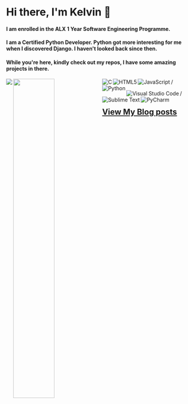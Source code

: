 # Hi there, I'm Kelvin 👋

#### I am enrolled in the ALX 1 Year Software Engineering Programme.

#### I am a Certified Python Developer. Python got more interesting for me when I discovered Django. I haven't looked back since then.

#### While you're here, kindly check out my repos, I have some amazing projects in there.

<img align="left" src="https://github-readme-stats.vercel.app/api?username=Avwerosuo25&show_icons=true&theme=radical" />

<img align="left" width="47%" src="https://github-readme-stats.vercel.app/api/top-langs/?username=Avwerosuo25&layout=compact" />

<img align="left" alt="C" src="https://img.shields.io/badge/c-%2300599C.svg?style=for-the-badge&logo=c&logoColor=white" />

<img align="left" alt="HTML5" src="https://img.shields.io/badge/html5-%23E34F26.svg?style=for-the-badge&logo=html5&logoColor=white" />

<img align="left" alt="JavaScript" src="https://img.shields.io/badge/javascript-%23323330.svg?style=for-the-badge&logo=javascript&logoColor=%23F7DF1E" />

<img align="left" alt="Python" src="https://img.shields.io/badge/python-3670A0?style=for-the-badge&logo=python&logoColor=ffdd54" /> /

<img align="left" alt="Visual Studio Code" src="https://img.shields.io/badge/Visual%20Studio%20Code-0078d7.svg?style=for-the-badge&logo=visual-studio-code&logoColor=white" />

<img align="left" alt="Sublime Text" src="https://img.shields.io/badge/sublime_text-%23575757.svg?style=for-the-badge&logo=sublime-text&logoColor=important" />

<img align="left" alt="PyCharm" src="https://img.shields.io/badge/pycharm-143?style=for-the-badge&logo=pycharm&logoColor=black&color=black&labelColor=green" />

/ 
<!-- BLOG-POST-LIST:START -->
## <a href="www.arkensblock">View My Blog posts</a>
<!-- BLOG-POST-LIST:END -->
